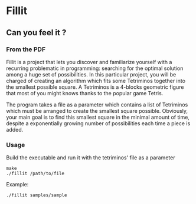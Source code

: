 # Fillit
## Can you feel it ?

### From the PDF
Fillit is a project that lets you discover and familiarize yourself with a recurring problematic in programming: searching for the optimal solution among a huge set of possibilities. 
In this particular project, you will be charged of creating an algorithm which fits some Tetriminos together into the smallest possible square.
A Tetriminos is a 4-blocks geometric figure that most of you might knows thanks to the popular game Tetris.

The program takes a file as a parameter which contains a list of Tetriminos which must be arranged to create the smallest square possible. Obviously, your main goal is to find this smallest square in the minimal amount of time, despite a exponentially growing number of possibilities each time a piece is added.

### Usage

Build the executable and run it with the tetriminos' file as a parameter

	make
	./fillit /path/to/file

Example:

	./fillit samples/sample
